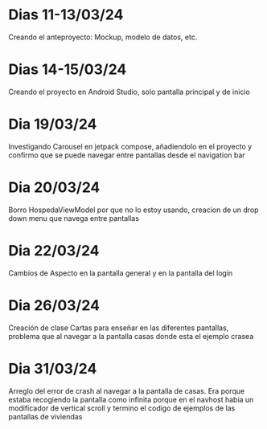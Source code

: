 # Dias 11-13/03/24
Creando el anteproyecto: Mockup, modelo de datos, etc.

# Dias 14-15/03/24
Creando el proyecto en Android Studio, solo pantalla principal y de inicio

# Dia 19/03/24
Investigando Carousel en jetpack compose, añadiendolo en el proyecto y confirmo que se puede navegar entre pantallas desde el navigation bar

# Dia 20/03/24
Borro HospedaViewModel por que no lo estoy usando, creacion de un drop down menu que navega entre pantallas

# Dia 22/03/24
Cambios de Aspecto en la pantalla general y en la pantalla del login

# Dia 26/03/24
Creación de clase Cartas para enseñar en las diferentes pantallas, problema que al navegar a la pantalla casas donde esta el ejemplo crasea

# Dia 31/03/24
Arreglo del error de crash al navegar a la pantalla de casas. Era porque estaba recogiendo la pantalla como infinita porque en el navhost habia un modificador de vertical scroll y termino el codigo de ejemplos de las pantallas de viviendas 